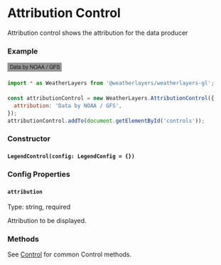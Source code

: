 # Attribution Control

Attribution control shows the attribution for the data producer

### Example

![Attribution Control](../../.gitbook/assets/attribution-control.png)

```javascript
import * as WeatherLayers from '@weatherlayers/weatherlayers-gl';

const attributionControl = new WeatherLayers.AttributionControl({
  attribution: 'Data by NOAA / GFS',
});
attributionControl.addTo(document.getElementById('controls'));
```

### Constructor

#### `LegendControl(config: LegendConfig = {})`

### Config Properties

#### `attribution`

Type: string, required

Attribution to be displayed.

### Methods

See [Control](control.md) for common Control methods.

